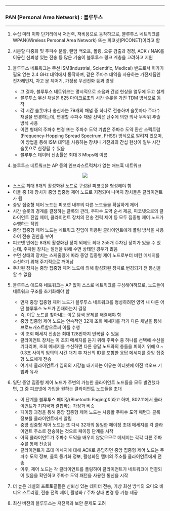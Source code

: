 -----
### PAN (Personal Area Network) : 블루투스
-----
1. 수십 미터 이하 단거리에서 저전력, 저비용으로 동작하므로, 블루투스 네트워크를 WPAN(Wireless Personal Area Network) 또는 피코넷(PICONET)이라고 함
2. 시분할 다중화 및 주파수 분할, 랜덤 백오프, 폴링, 오류 검출과 정정, ACK / NAK를 이용한 신뢰성 있는 전송 등 많은 기술이 블루투스 링크 계층을 고려하고 지원
3. 블루투스 네트워크는 무선 ISM(Industrial, Scientific, Medical) 밴드로서 허가가 필요 없는 2.4 GHz 대역에서 동작하며, 같은 주파수 대역을 사용하는 가전제품인 전자레인지, 차고 문 제어기, 가정용 무선전화 등과 경쟁
   - 그 결과, 블루투스 네트워크는 명시적으로 소음과 간섭 현상을 염두에 두고 설계
   - 블루투스 무선 채널은 625 마이크로초의 시간 슬롯을 가진 TDM 방식으로 동작
   - 각 시간 슬롯마다 송신자는 79개의 채널 중 하나로 전송하며 슬롯마다 주파수 채널을 변경하는데, 변경할 주파수 채널 선택은 난수에 의한 의사 무작위 추출 방식 사용
   - 이런 형태의 주파수 변경 또는 주파수 도약 기법은 주파수 도약 환산 스펙트럼(Frequency-Hopping Spread Spectrum, FHSS) 방식으로 알려져 있으며, 이 방법을 통해 ISM 대역을 사용하는 장치나 가전과의 간섭 현상이 일부 시간 슬롯으로 한정될 수 있음
   - 블루투스 데이터 전송률은 최대 3 Mbps에 이름

4. 블루투스 네트워크는 AP 등의 인프라스트럭처가 없는 애드훅 네트워크
<div align="center">
<img src="https://github.com/user-attachments/assets/403bf8ac-c715-4c11-bc51-11b3539d79d3">
</div>

   - 스스로 최대 8개의 활성화된 노드로 구성된 피코넷을 형성해야 함
   - 이들 중 1개 장치가 중앙 집중형 제어 노드로 지정되며 나머지 장치들은 클라이언트가 됨
   - 중앙 집중형 제어 노드는 피코넷 내부의 다른 노드들을 확실하게 제어
   - 시간 슬롯의 경계를 결정하는 클록의 관리, 주파수 도약 순서 제공, 피코넷으로의 클라이언트 진입 제어, 클라이언트 장치의 전송 전력 제어 등 모두 집중형 제어 노드가 수행하는 작업
   - 중앙 집중형 제어 노드는 네트워크 진입이 허용된 클라이언트에게 폴링 방식을 사용하여 전송 권한을 부여
   - 피코넷 안에는 8개의 활성화된 장치 외에도 최대 255개 주차된 장치가 있을 수 있는데, 주차된 장치는 절전을 위해 수면 상태인 경우가 많음
   - 수면 상태의 장치는 스케줄링에 따라 중앙 집중형 제어 노드로부터 비컨 메세지를 수신하기 위해 주기적으로 깨어남
   - 주차된 장치는 중앙 집중형 제어 노드에 의해 활성화된 장치로 변경되기 전 통신을 할 수 없음

5. 블루투스 애드훅 네트워크는 AP 없이 스스로 네트워크를 구성해야하므로, 노드들이 네트워크 구조를 초기화해야 함
   - 먼저 중앙 집중형 제어 노드가 블루투스 네트워크를 형성하려면 영역 내 다른 어떤 블루투스 노드가 존재하는지 결정
   - 즉, 이웃 노드를 찾아내는 이웃 탐색 문제를 해결해야 함
   - 중앙 집중형 제어 노드는 연속적인 32개 조회 메세지를 각기 다른 채널을 통해 브로드캐스트함으로써 이를 수행
   - 이 조회 메세지 전송은 최대 128번까지 반복될 수 있음
   - 클라이언트 장치는 이 조회 메세지를 듣기 위해 주파수 중 하나를 선택해 수신을 기다리며, 조회 메세지를 수신하면 다른 응답 노드와의 충돌을 피하기 위해 0 ~ 0.3초 사이의 임의의 시간 대기 후 자신의 ID를 포함한 응답 메세지를 중앙 집중형 노드에게 전송
   - 여기서 클라이언트가 임의의 시강늘 대기하는 이유는 이더넷에 이진 백오프 기법과 유사

6. 일단 중앙 집중형 제어 노드가 주변의 가능한 클라이언트 노드들을 모두 발견했다면, 그 중 피코넷에 가입을 원하는 클라이언트 노드들을 초대
   - 이 단계를 블루투스 페이징(Bluetooth Paging)이라고 하며, 802.11에서 클라이언트가 기지국과 결합하는 가정과 비슷
   - 페이징 과정을 통해 중앙 집중형 제어 노드는 사용할 주파수 도약 패턴과 클록 정보를 클라이언트에게 알림
   - 중앙 집중형 제어 노드는 또 다시 32개의 동일한 페이징 초대 메세지를 각 클라이언트 주소로 전송하는 것으로 페이징 단계를 시작
   - 아직 클라이언트가 주파수 도약을 배우지 않았으므로 메세지는 각각 다른 주파수를 통해 전송됨
   - 클라이언트가 초대 메세지에 대해 ACK로 응답하면 중앙 집중형 제어 노드는 주파수 도약 정보, 클록 동기화 정보, 활성화된 멤버의 주소를 클라이언트에게 전송
   - 이후, 제어 노드는 각 클라이언트를 폴링하여 클라이언트가 네트워크에 연결되어 있음을 확인하고 주파수 도약 패턴을 사용한 통신을 시작

7. 더 높은 레벨의 프로토콜들은 신뢰성 있는 데이터 전송, 가상 회선 방식의 오디오 비디오 스트리밍, 전송 전력 제어, 활성화 / 주차 상태 변경 등 기능 제공
8. 최신 버전의 블루투스는 저전력과 보안 문제도 고려

